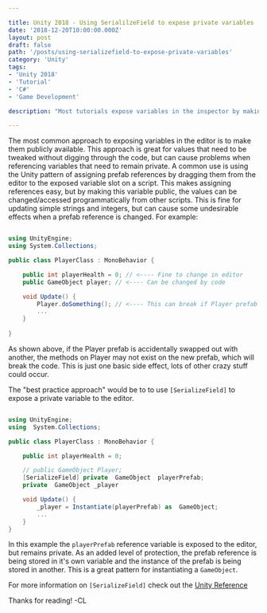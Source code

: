 ```yaml
---

title: Unity 2018 - Using SerialilzeField to expose private variables
date: '2018-12-20T10:00:00.000Z'
layout: post
draft: false
path: '/posts/using-serializefield-to-expose-private-variables'
category: 'Unity'
tags:
- 'Unity 2018'
- 'Tutorial'
- 'C#'
- 'Game Development'

description: "Most tutorials expose variables in the inspector by making them public even if they need to be private. After some research, I've found the safest/Best Practice approach to exposing private variables is by using [SerializeField]."

---
```


The most common approach to exposing variables in the editor is to make them publicly available. This approach is great for values that need to be tweaked without digging through the code, but can cause problems when referencing variables that need to remain private. A common use is using the Unity pattern of assigning prefab references by dragging them from the editor to the exposed variable slot on a script. This makes assigning references easy, but by making this variable public, the values can be changed/accessed programmatically from other scripts. This is fine for updating simple strings and integers, but can cause some undesirable effects when a prefab reference is changed. For example:

```csharp

using UnityEngine;
using System.Collections;

public class PlayerClass : MonoBehavior {

	public int playerHealth = 0; // <---- Fine to change in editor
	public GameObject player; // <---- Can be changed by code

	void Update() {
		Player.doSomething(); // <---- This can break if Player prefab is swapped for another
		...
	}
	
}
```

As shown above, if the Player prefab is accidentally swapped out with another, the methods on Player may not exist on the new prefab, which will break the code. This is just one basic side effect, lots of other crazy stuff could occur.

The "best practice approach" would be to to use `[SerializeField]` to expose a private variable to the editor.

```csharp

using UnityEngine;
using  System.Collections;

public class PlayerClass : MonoBehavior {

	public int playerHealth = 0;

	// public GameObject Player;
	[SerializeField] private  GameObject  playerPrefab;
	private  GameObject _player

	void Update() {
		_player = Instantiate(playerPrefab) as  GameObject;
		...
	}
}

```

In this example the `playerPrefab` reference variable is exposed to the editor, but remains private. As an added level of protection, the prefab reference is being stored in it's own variable and the instance of the prefab is being stored in another. This is a great pattern for instantiating a `GameObject`.

For more information on `[SerializeField]` check out the [Unity Reference](https://docs.unity3d.com/ScriptReference/SerializeField.html)

Thanks for reading!
-CL